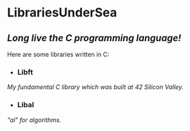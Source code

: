 # LibrariesUnderSea

## *Long live the C programming language!*


Here are some libraries written in C:

- ### Libft
*My fundamental C library which was built at 42 Silicon Valley.*
    
- ### Libal
*"al" for algorithms.*

